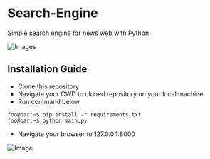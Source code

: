 # Search-Engine
Simple search engine for news web with Python

![Images](https://user-images.githubusercontent.com/64390327/103990536-f83aae80-51c3-11eb-8496-575101e9703f.png)

## Installation Guide
- Clone this repository
- Navigate your CWD to cloned repository on your local machine
- Run command below

```console
foo@bar:~$ pip install -r requirements.txt
foo@bar:~$ python main.py
```

- Navigate your browser to 127.0.0.1:8000

![Image](https://user-images.githubusercontent.com/64390327/103990700-3cc64a00-51c4-11eb-8509-0345bd23c470.png)
